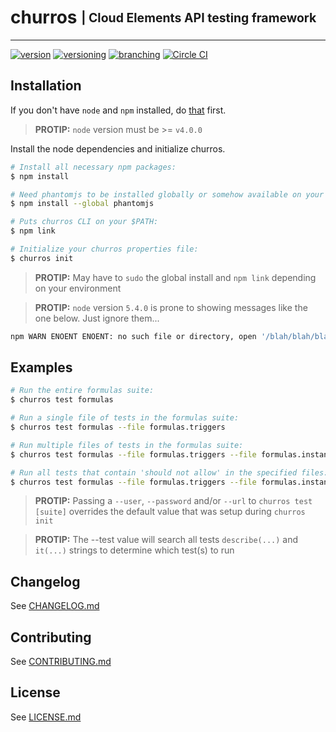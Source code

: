 # churros <sub><sup>| Cloud Elements API testing framework </sup></sub>

--------------------------------------------------------------------------------

[![version](http://img.shields.io/badge/version-v0.0.0-blue.svg)](#) [![versioning](http://img.shields.io/badge/versioning-semver-blue.svg)](http://semver.org/) [![branching](http://img.shields.io/badge/branching-github%20flow-blue.svg)](https://guides.github.com/introduction/flow/) [![Circle CI](https://circleci.com/gh/cloud-elements/churros.svg?style=shield&circle-token=06ba43ddb954fcb3687b5e41fbdf607f1846bbc0)](https://circleci.com/gh/cloud-elements/churros)


## Installation
If you don't have `node` and `npm` installed, do [that](https://docs.npmjs.com/getting-started/installing-node) first.

> **PROTIP:** `node` version must  be >= `v4.0.0`

Install the node dependencies and initialize churros.

```bash
# Install all necessary npm packages:
$ npm install

# Need phantomjs to be installed globally or somehow available on your $PATH:
$ npm install --global phantomjs

# Puts churros CLI on your $PATH:
$ npm link

# Initialize your churros properties file:
$ churros init
```

> **PROTIP:** May have to `sudo` the global install and `npm link` depending on your environment

> **PROTIP:** `node` version `5.4.0` is prone to showing messages like the one below.  Just ignore them...
```bash
npm WARN ENOENT ENOENT: no such file or directory, open '/blah/blah/blah/churros/src/core/package.json'
```

## Examples

```bash
# Run the entire formulas suite:
$ churros test formulas

# Run a single file of tests in the formulas suite:
$ churros test formulas --file formulas.triggers

# Run multiple files of tests in the formulas suite:
$ churros test formulas --file formulas.triggers --file formulas.instances

# Run all tests that contain 'should not allow' in the specified files:
$ churros test formulas --file formulas.triggers --file formulas.instances --test `should not allow`
```


> **PROTIP:** Passing a `--user`, `--password` and/or `--url` to `churros test [suite]` overrides the default value that was setup during `churros init`

> **PROTIP:** The --test value will search all tests `describe(...)` and `it(...)` strings to determine which test(s) to run

## Changelog
See [CHANGELOG.md](CHANGELOG.md)

## Contributing
See [CONTRIBUTING.md](CONTRIBUTING.md)

## License
See [LICENSE.md](LICENSE.md)
